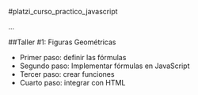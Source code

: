 #platzi_curso_practico_javascript

...

##Taller #1: Figuras Geométricas

- Primer paso: definir las fórmulas
- Segundo paso: Implementar fórmulas en JavaScript
- Tercer paso: crear funciones
- Cuarto paso: integrar con HTML
